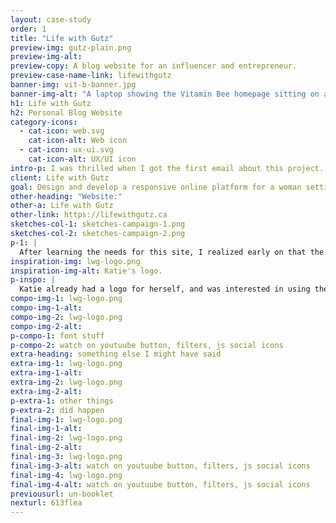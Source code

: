 ```yaml
---
layout: case-study
order: 1
title: "Life with Gutz"
preview-img: gutz-plain.png
preview-img-alt:
preview-copy: A blog website for an influencer and entrepreneur.
preview-case-name-link: lifewithgutz
banner-img: vit-b-banner.jpg
banner-img-alt: "A laptop showing the Vitamin Bee homepage sitting on a coffee table, with a teacup, candle and white couch in the background."
h1: Life with Gutz
h2: Personal Blog Website
category-icons:
  - cat-icon: web.svg
    cat-icon-alt: Web icon
  - cat-icon: ux-ui.svg
    cat-icon-alt: UX/UI icon
intro-p: I was thrilled when I got the first email about this project. The client, Katie, approached me in need of a site to accompany the launch of her online presence and YouTube channel. She needed a site that would function as a blog and collect email subscribers, with the potential to grow along with her community.
client: Life with Gutz
goal: Design and develop a responsive online platform for a woman setting up a blog for her personal brand, using Netlify as a CMS.
other-heading: "Website:"
other-a: Life with Gutz
other-link: https://lifewithgutz.ca
sketches-col-1: sketches-campaign-1.png
sketches-col-2: sketches-campaign-2.png
p-1: |
  After learning the needs for this site, I realized early on that the best option was to have a me code and design the entire site rather than use a web design service, then set up a CMS (Content Management System) through Netlify. This way she could easily add more content that would work within what I would build for her, and I would have full control of the design. Having such freedom, and having my first client for a job of this scale, was very exciting.
inspiration-img: lwg-logo.png
inspiration-img-alt: Katie's logo.
p-inspo: |
  Katie already had a logo for herself, and was interested in using the colours orange and purple, as they are incorporated in a portrait of herself she also already had. As I considered the sort of content she is putting out, which involves fire and flow and telling stories, I started to imagine the flowing purple shapes that are now a key visual element of the site. I wanted her site to feel polished, but also represent her content and personality.
compo-img-1: lwg-logo.png
compo-img-1-alt:
compo-img-2: lwg-logo.png
compo-img-2-alt:
p-compo-1: font stuff
p-compo-2: watch on youtuube button, filters, js social icons
extra-heading: something else I might have said
extra-img-1: lwg-logo.png
extra-img-1-alt:
extra-img-2: lwg-logo.png
extra-img-2-alt:
p-extra-1: other things
p-extra-2: did happen
final-img-1: lwg-logo.png
final-img-1-alt:
final-img-2: lwg-logo.png
final-img-2-alt:
final-img-3: lwg-logo.png
final-img-3-alt: watch on youtuube button, filters, js social icons
final-img-4: lwg-logo.png
final-img-4-alt: watch on youtuube button, filters, js social icons
previousurl: un-booklet
nexturl: 613flea
---
```


